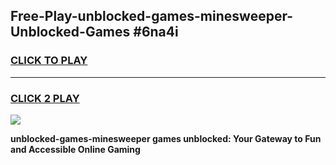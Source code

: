 
## Free-Play-unblocked-games-minesweeper-Unblocked-Games #6na4i
<h3>
<a href="https://news.freeplayer.one?title=unblocked-games-minesweeper&ref=8M">CLICK TO PLAY</a></h3>
<hr>

<h3>
<a href="https://news.freeplayer.one?title=unblocked-games-minesweeper&ref=8M">CLICK 2 PLAY</a>
  
</h3>

<a href="https://news.freeplayer.one?title=unblocked-games-minesweeper&ref=8M"><img src="https://clearcache.store/games.png"></a>


**unblocked-games-minesweeper games unblocked: Your Gateway to Fun and Accessible Online Gaming**
